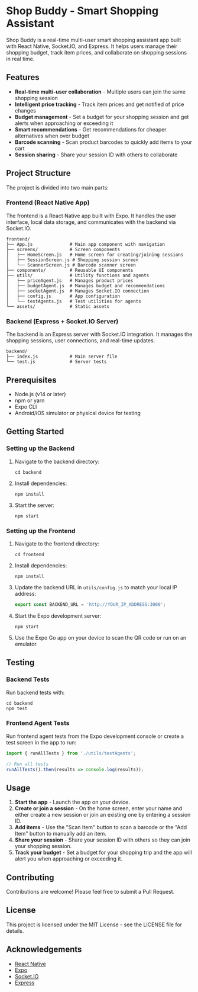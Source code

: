 # Shop Buddy - Smart Shopping Assistant

Shop Buddy is a real-time multi-user smart shopping assistant app built with React Native, Socket.IO, and Express. It helps users manage their shopping budget, track item prices, and collaborate on shopping sessions in real time.

## Features

- **Real-time multi-user collaboration** - Multiple users can join the same shopping session
- **Intelligent price tracking** - Track item prices and get notified of price changes
- **Budget management** - Set a budget for your shopping session and get alerts when approaching or exceeding it
- **Smart recommendations** - Get recommendations for cheaper alternatives when over budget
- **Barcode scanning** - Scan product barcodes to quickly add items to your cart
- **Session sharing** - Share your session ID with others to collaborate

## Project Structure

The project is divided into two main parts:

### Frontend (React Native App)

The frontend is a React Native app built with Expo. It handles the user interface, local data storage, and communicates with the backend via Socket.IO.

```
frontend/
├── App.js              # Main app component with navigation
├── screens/            # Screen components
│   ├── HomeScreen.js   # Home screen for creating/joining sessions
│   ├── SessionScreen.js # Shopping session screen
│   └── ScannerScreen.js # Barcode scanner screen
├── components/         # Reusable UI components
├── utils/              # Utility functions and agents
│   ├── priceAgent.js   # Manages product prices
│   ├── budgetAgent.js  # Manages budget and recommendations
│   ├── socketAgent.js  # Manages Socket.IO connection
│   ├── config.js       # App configuration
│   └── testAgents.js   # Test utilities for agents
└── assets/             # Static assets
```

### Backend (Express + Socket.IO Server)

The backend is an Express server with Socket.IO integration. It manages the shopping sessions, user connections, and real-time updates.

```
backend/
├── index.js            # Main server file
└── test.js             # Server tests
```

## Prerequisites

- Node.js (v14 or later)
- npm or yarn
- Expo CLI
- Android/iOS simulator or physical device for testing

## Getting Started

### Setting up the Backend

1. Navigate to the backend directory:
   ```
   cd backend
   ```

2. Install dependencies:
   ```
   npm install
   ```

3. Start the server:
   ```
   npm start
   ```

### Setting up the Frontend

1. Navigate to the frontend directory:
   ```
   cd frontend
   ```

2. Install dependencies:
   ```
   npm install
   ```

3. Update the backend URL in `utils/config.js` to match your local IP address:
   ```javascript
   export const BACKEND_URL = 'http://YOUR_IP_ADDRESS:3000';
   ```

4. Start the Expo development server:
   ```
   npm start
   ```

5. Use the Expo Go app on your device to scan the QR code or run on an emulator.

## Testing

### Backend Tests

Run backend tests with:
```
cd backend
npm test
```

### Frontend Agent Tests

Run frontend agent tests from the Expo development console or create a test screen in the app to run:
```javascript
import { runAllTests } from './utils/testAgents';

// Run all tests
runAllTests().then(results => console.log(results));
```

## Usage

1. **Start the app** - Launch the app on your device.
2. **Create or join a session** - On the home screen, enter your name and either create a new session or join an existing one by entering a session ID.
3. **Add items** - Use the "Scan Item" button to scan a barcode or the "Add Item" button to manually add an item.
4. **Share your session** - Share your session ID with others so they can join your shopping session.
5. **Track your budget** - Set a budget for your shopping trip and the app will alert you when approaching or exceeding it.

## Contributing

Contributions are welcome! Please feel free to submit a Pull Request.

## License

This project is licensed under the MIT License - see the LICENSE file for details.

## Acknowledgements

- [React Native](https://reactnative.dev/)
- [Expo](https://expo.dev/)
- [Socket.IO](https://socket.io/)
- [Express](https://expressjs.com/) 